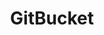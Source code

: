---
codehost: https://github.com/https://github.com/gitbucket/gitbucket
logohandle: github_gitbucket
sort: gitbucket
title: GitBucket
website: https://gitbucket.github.io/
---